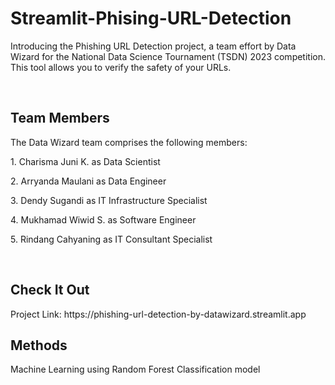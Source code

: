 # Streamlit-Phising-URL-Detection

<p>Introducing the Phishing URL Detection project, a team effort by Data Wizard for the National Data Science Tournament (TSDN) 2023 competition. This tool allows you to verify the safety of your URLs.</p>
<br>

## Team Members 
<p>The Data Wizard team comprises the following members:</p>
<p>1. Charisma Juni K. as Data Scientist</p>
<p>2. Arryanda Maulani as Data Engineer</p>
<p>3. Dendy Sugandi as IT Infrastructure Specialist</p>
<p>4. Mukhamad Wiwid S. as Software Engineer</p>
<p>5. Rindang Cahyaning as IT Consultant Specialist</p>
<br>

## Check It Out
<p>Project Link: https://phishing-url-detection-by-datawizard.streamlit.app</p>

## Methods
Machine Learning using Random Forest Classification model
